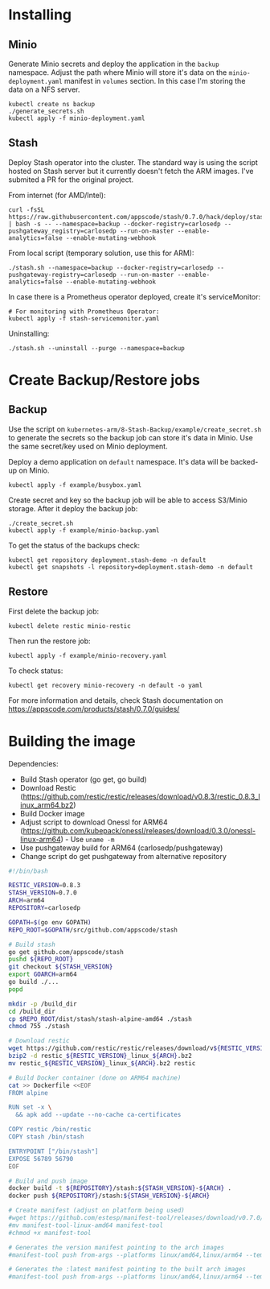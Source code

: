 # Installing

## Minio

Generate Minio secrets and deploy the application in the `backup` namespace. Adjust the path where Minio will store it's data on the `minio-deployment.yaml` manifest in `volumes` section. In this case I'm storing the data on a NFS server.

    kubectl create ns backup
    ./generate_secrets.sh
    kubectl apply -f minio-deployment.yaml

## Stash

Deploy Stash operator into the cluster. The standard way is using the script hosted on Stash server but it currently doesn't fetch the ARM images. I've submited a PR for the original project.

From internet (for AMD/Intel):

    curl -fsSL https://raw.githubusercontent.com/appscode/stash/0.7.0/hack/deploy/stash.sh | bash -s -- --namespace=backup --docker-registry=carlosedp --pushgateway_registry=carlosedp --run-on-master --enable-analytics=false --enable-mutating-webhook

From local script (temporary solution, use this for ARM):

    ./stash.sh --namespace=backup --docker-registry=carlosedp --pushgateway-registry=carlosedp --run-on-master --enable-analytics=false --enable-mutating-webhook

In case there is a Prometheus operator deployed, create it's serviceMonitor:

    # For monitoring with Prometheus Operator:
    kubectl apply -f stash-servicemonitor.yaml

Uninstalling:

    ./stash.sh --uninstall --purge --namespace=backup


# Create Backup/Restore jobs

## Backup

Use the script on `kubernetes-arm/8-Stash-Backup/example/create_secret.sh` to generate the secrets so the backup job can store it's data in Minio. Use the same secret/key used on Minio deployment.

Deploy a demo application on `default` namespace. It's data will be backed-up on Minio.

    kubectl apply -f example/busybox.yaml

Create secret and key so the backup job will be able to access S3/Minio storage. After it deploy the backup job:

    ./create_secret.sh
    kubectl apply -f example/minio-backup.yaml

To get the status of the backups check:

    kubectl get repository deployment.stash-demo -n default
    kubectl get snapshots -l repository=deployment.stash-demo -n default

## Restore

First delete the backup job:

    kubectl delete restic minio-restic

Then run the restore job:

    kubectl apply -f example/minio-recovery.yaml

To check status:

    kubectl get recovery minio-recovery -n default -o yaml

For more information and details, check Stash documentation on https://appscode.com/products/stash/0.7.0/guides/

# Building the image

Dependencies:

* Build Stash operator (go get, go build)
* Download Restic (https://github.com/restic/restic/releases/download/v0.8.3/restic_0.8.3_linux_arm64.bz2)
* Build Docker image
* Adjust script to download Onessl for ARM64 (https://github.com/kubepack/onessl/releases/download/0.3.0/onessl-linux-arm64) - Use `uname -m`
* Use pushgateway build for ARM64 (carlosedp/pushgateway)
* Change script do get pushgateway from alternative repository

```bash
#!/bin/bash

RESTIC_VERSION=0.8.3
STASH_VERSION=0.7.0
ARCH=arm64
REPOSITORY=carlosedp

GOPATH=$(go env GOPATH)
REPO_ROOT=$GOPATH/src/github.com/appscode/stash

# Build stash
go get github.com/appscode/stash
pushd ${REPO_ROOT}
git checkout ${STASH_VERSION}
export GOARCH=arm64
go build ./...
popd

mkdir -p /build_dir
cd /build_dir
cp $REPO_ROOT/dist/stash/stash-alpine-amd64 ./stash
chmod 755 ./stash

# Download restic
wget https://github.com/restic/restic/releases/download/v${RESTIC_VERSION}/restic_${RESTIC_VERSION}_linux_${ARCH}.bz2
bzip2 -d restic_${RESTIC_VERSION}_linux_${ARCH}.bz2
mv restic_${RESTIC_VERSION}_linux_${ARCH}.bz2 restic

# Build Docker container (done on ARM64 machine)
cat >> Dockerfile <<EOF
FROM alpine

RUN set -x \
  && apk add --update --no-cache ca-certificates

COPY restic /bin/restic
COPY stash /bin/stash

ENTRYPOINT ["/bin/stash"]
EXPOSE 56789 56790
EOF

# Build and push image
docker build -t ${REPOSITORY}/stash:${STASH_VERSION}-${ARCH} .
docker push ${REPOSITORY}/stash:${STASH_VERSION}-${ARCH}

# Create manifest (adjust on platform being used)
#wget https://github.com/estesp/manifest-tool/releases/download/v0.7.0/manifest-tool-linux-amd64
#mv manifest-tool-linux-amd64 manifest-tool
#chmod +x manifest-tool

# Generates the version manifest pointing to the arch images
#manifest-tool push from-args --platforms linux/amd64,linux/arm64 --template "${REPOSITORY}/stash:${STASH_VERSION}-ARCH" --target "${REPOSITORY}/stash:${STASH_VERSION}"

# Generates the :latest manifest pointing to the built arch images
#manifest-tool push from-args --platforms linux/amd64,linux/arm64 --template "${REPOSITORY}/stash:${STASH_VERSION}-ARCH" --target "${REPOSITORY}/stash:latest"
```
